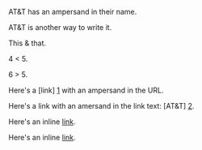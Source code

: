 
AT&T has an ampersand in their name.

AT&amp;T is another way to write it.

This & that.

4 < 5.

6 > 5.

Here's a [link] [1] with an ampersand in the URL.

Here's a link with an amersand in the link text: [AT&T] [2].

Here's an inline [link](/script?foo=1&bar=2).

Here's an inline [link](</script?foo=1&bar=2>).


[1]: http://example.com/?foo=1&bar=2
[2]: http://att.com/  "AT&T"